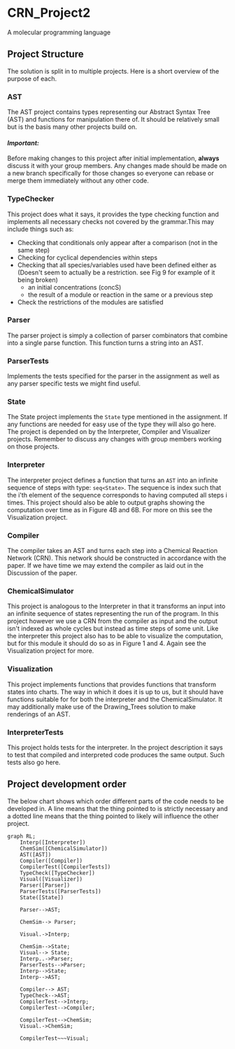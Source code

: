 # CRN_Project2

A molecular programming language

## Project Structure  

The solution is split in to multiple projects. Here is a short overview of the purpose of each.

### AST

The AST project contains types representing our Abstract Syntax Tree (AST) and functions for manipulation there of. It should be relatively small but is the basis many other projects build on.  

#### _**Important:**_  

Before making changes to this project after initial implementation, **always** discuss it with your group members. Any changes made should be made on a new branch specifically for those changes so everyone can rebase or merge them immediately without any other code.

### TypeChecker

This project does what it says, it provides the type checking function and implements all necessary checks not covered by the grammar.This may include things such as:

- Checking that conditionals only appear after a comparison (not in the same step)
- Checking for cyclical dependencies within steps
- Checking that all species/variables used have been defined either as (Doesn't seem to actually be a restriction. see Fig 9 for example of it being broken)
  - an initial concentrations (concS)
  - the result of a module or reaction in the same or a previous step
- Check the restrictions of the modules are satisfied

### Parser

The parser project is simply a collection of parser combinators that combine into a single parse function. This function turns a string into an AST.

### ParserTests

Implements the tests specified for the parser in the assignment as well as any parser specific tests we might find useful.

### State

The State project implements the `State` type mentioned in the assignment. If any functions are needed for easy use of the type they will also go here. The project is depended on by the Interpreter, Compiler and Visualizer projects. Remember to discuss any changes with group members working on those projects.

### Interpreter

The interpreter project defines a function that turns an `AST` into an infinite sequence of steps with type: `seq<State>`. The sequence is index such that the i'th element of the sequence corresponds to having computed all steps i times. This project should also be able to output graphs showing the computation over time as in Figure 4B and 6B. For more on this see the Visualization project.

### Compiler

The compiler takes an AST and turns each step into a Chemical Reaction Network (CRN). This network should be constructed in accordance with the paper. If we have time we may extend the compiler as laid out in the Discussion of the paper.

### ChemicalSimulator

This project is analogous to the Interpreter in that it transforms an input into an infinite sequence of states representing the run of the program. In this project however we use a CRN from the compiler as input and the output isn't indexed as whole cycles but instead as time steps of some unit. Like the interpreter this project also has to be able to visualize the computation, but for this module it should do so as in Figure 1 and 4. Again see the Visualization project for more.

### Visualization

This project implements functions that provides functions that transform states into charts. The way in which it does it is up to us, but it should have functions suitable for for both the interpreter and the ChemicalSimulator. It may additionally make use of the Drawing_Trees solution to make renderings of an AST.

### InterpreterTests

This project holds tests for the interpreter. In the project description it says to test that compiled and interpreted code produces the same output. Such tests also go here.

## Project development order  

The below chart shows which order different parts of the code needs to be developed in. A line means that the thing pointed to is strictly necessary and a dotted line means that the thing pointed to likely will influence the other project.

```mermaid
graph RL;
    Interp([Interpreter])
    ChemSim([ChemicalSimulator])
    AST([AST])
    Compiler([Compiler])
    CompilerTest([CompilerTests])
    TypeCheck([TypeChecker])
    Visual([Visualizer])
    Parser([Parser])
    ParserTests([ParserTests])
    State([State])

    Parser-->AST;

    ChemSim--> Parser;

    Visual.->Interp;

    ChemSim-->State;
    Visual--> State;
    Interp..->Parser;
    ParserTests-->Parser;
    Interp-->State;
    Interp-->AST;

    Compiler--> AST;
    TypeCheck-->AST;
    CompilerTest-->Interp;
    CompilerTest-->Compiler;

    CompilerTest-->ChemSim;
    Visual.->ChemSim;

    CompilerTest~~~Visual;
    
```
